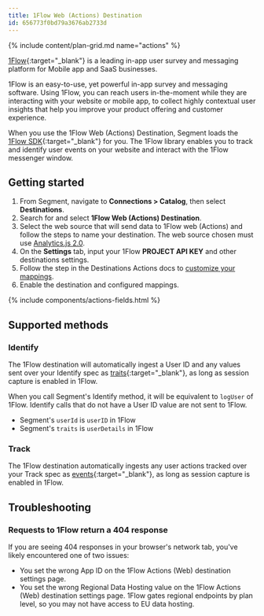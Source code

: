 ```yaml
---
title: 1Flow Web (Actions) Destination
id: 656773f0bd79a3676ab2733d
---
```


{% include content/plan-grid.md name="actions" %}

[1Flow](https://1flow.ai/?utm_source=segmentio&utm_medium=docs&utm_campaign=partners){:target="_blank"} is a leading in-app user survey and messaging platform for Mobile app and SaaS businesses.


1Flow is an easy-to-use, yet powerful in-app survey and messaging software. Using 1Flow, you can reach users in-the-moment while they are interacting with your website or mobile app, to collect highly contextual user insights that help you improve your product offering and customer experience.

When you use the 1Flow Web (Actions) Destination, Segment loads the [1Flow SDK](https://1flow.ai/docs/install-sdk/javascript){:target="_blank"} for you. The 1Flow library enables you to track and identify user events on your website and interact with the 1Flow messenger window.


## Getting started

1. From Segment, navigate to  **Connections > Catalog**, then select **Destinations**.
2. Search for and select **1Flow  Web (Actions) Destination**.
3. Select the web source that will send data to 1Flow web (Actions) and follow the steps to name your destination. The web source chosen must use [Analytics.js 2.0](/docs/connections/source/catalog/libraries/website/javascript).
4. On the **Settings** tab, input your 1Flow **PROJECT API KEY** and other destinations settings.
5. Follow the step in the Destinations Actions docs to [customize your mappings](/docs/connections/destinations/action/#customize-mappings).
6. Enable the destination and configured mappings.

{% include components/actions-fields.html %}

## Supported methods

### Identify

The 1Flow destination will automatically ingest a User ID and any values sent over your Identify spec as [traits](https://docs.1flow.ai/install-sdk/javascript#de21ec0a453d443b88ca4bc1b12dc6bf){:target="_blank"}, as long as session capture is enabled in 1Flow.

When you call Segment's Identify method, it will be equivalent to `logUser` of 1Flow. Identify calls that do not have a User ID value are not sent to 1Flow.
- Segment's `userId` is `userID` in 1Flow 
- Segment's `traits` is `userDetails` in 1Flow

### Track

The 1Flow destination automatically ingests any user actions tracked over your Track spec as [events](https://docs.1flow.ai/install-sdk/javascript#d19201d97efa4ea4b81be6a351709332){:target="_blank"}, as long as session capture is enabled in 1Flow.


## Troubleshooting

### Requests to 1Flow return a 404 response

If you are seeing 404 responses in your browser's network tab, you've likely encountered one of two issues:

- You set the wrong App ID on the 1Flow Actions (Web) destination settings page.
- You set the wrong Regional Data Hosting value on the 1Flow Actions (Web) destination settings page. 1Flow gates regional endpoints by plan level, so you may not have access to EU data hosting.
